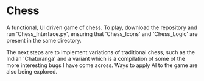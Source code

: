 # Chess

A functional, UI driven game of chess. To play, download the repository and run 'Chess_Interface.py', ensuring that 'Chess_Icons' and 'Chess_Logic' are present in the same directory.


The next steps are to implement variations of traditional chess, such as the Indian 'Chaturanga' and a variant which is a compilation of some of the more interesting bugs I have come across. Ways to apply AI to the game are also being explored.
